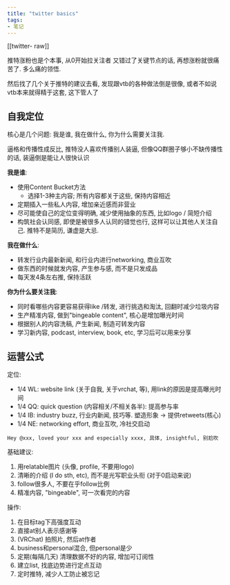 ```yaml
---
title: "twitter basics"
tags:
- 笔记
---
```


[[twitter- raw]]

推特涨粉也是个本事, 从0开始拉关注者 又错过了关键节点的话, 再想涨粉就很痛苦了. 多么痛的领悟.

然后找了几个关于推特的建议去看, 发现跟vtb的各种做法倒是很像, 或者不如说vtb本来就得精于这套, 这下管人了


## 自我定位

核心是几个问题: 我是谁, 我在做什么, 你为什么需要关注我.

逼格和传播性成反比, 推特没人喜欢传播别人装逼, 但像QQ群圈子够小不缺传播性的话, 装逼倒是能让人很快认识

**我是谁**:
- 使用Content Bucket方法
	- 选择1-3种主内容; 所有内容都关于这些, 保持内容相近
- 定期插入一些私人内容, 增加亲近感而非营业
- 尽可能使自己的定位变得明确, 减少使用抽象的东西, 比如logo / 简短介绍
- 构筑社会认同感, 即使是被很多人认同的错觉也行, 这样可以让其他人关注自己. 推特不是简历, 谦虚是大忌.

**我在做什么**:
- 转发行业内最新新闻, 和行业内进行networking, 商业互吹
- 做东西的时候就发内容, 产生参与感, 而不是只发成品
- 每天发4条左右推, 保持活跃

**你为什么要关注我**:
- 同时看哪些内容更容易获得like /转发, 进行挑选和淘汰, 回翻时减少垃圾内容
- 生产精准内容, 做到"bingeable content", 核心是增加曝光时间
- 根据别人的内容洗稿, 产生新闻, 制造可转发内容
- 学习新内容, podcast, interview, book, etc, 学习后可以用来分享



## 运营公式


定位:
- 1/4 WL: website link (关于自我, 关于vrchat, 等), 用link的原因是提高曝光时间
- 1/4 QQ: quick question (内容相关/不相关各半): 提高参与率
- 1/4 IB: industry buzz, 行业内新闻, 技巧等. 塑造形象 -> 提供retweets(核心)
- 1/4 NE: networking effort, 商业互吹, 冷社交启动
```
Hey @xxx, loved your xxx and especially xxxx, 具体, insightful, 别尬吹
```

基础建议:
1. 用relatable图片 (头像, profile, 不要用logo)
2. 清晰的介绍 (I do sth, etc), 而不是光写职业头衔 (对于0启动来说)
3. follow很多人, 不要在乎follow比例
4. 精准内容, "bingeable", 可一次看完的内容


操作:
1. 在目标tag下高强度互动
2. 直接at别人表示感谢等
3. (VRChat) 拍照片, 然后at作者
4. business和personal混合, 但personal是少
5. 定期(每隔几天) 清理数据不好的内容, 增加可订阅性
6. 建立list, 找底边势进行定点互动
7. 定时推特, 减少人工防止被忘记